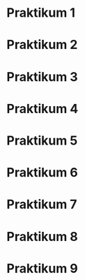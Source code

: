 # Praktikum 1




# Praktikum 2


# Praktikum 3


# Praktikum 4


# Praktikum 5


# Praktikum 6


# Praktikum 7


# Praktikum 8


# Praktikum 9

